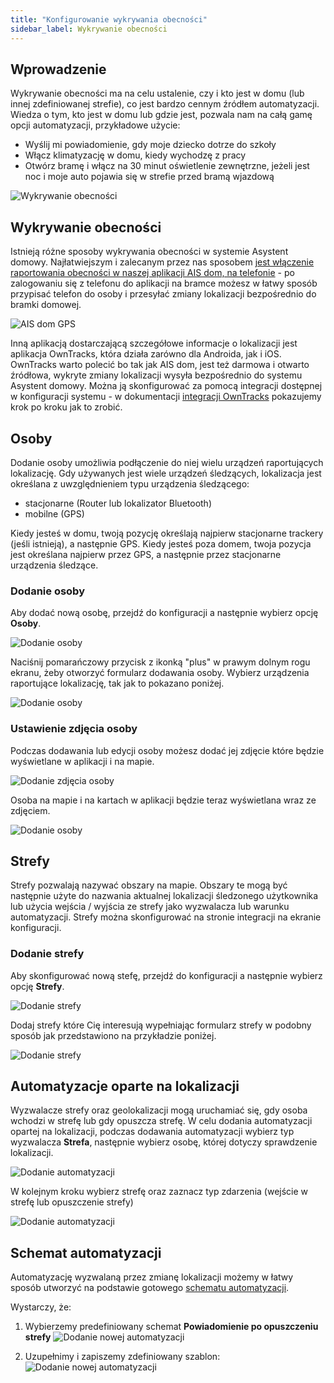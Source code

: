 ```yaml
---
title: "Konfigurowanie wykrywania obecności"
sidebar_label: Wykrywanie obecności
---
```


## Wprowadzenie

Wykrywanie obecności ma na celu ustalenie, czy i kto jest w domu (lub innej zdefiniowanej strefie), co jest bardzo cennym źródłem automatyzacji. Wiedza o tym, kto jest w domu lub gdzie jest, pozwala nam na całą gamę opcji automatyzacji, przykładowe użycie:
- Wyślij mi powiadomienie, gdy moje dziecko dotrze do szkoły
- Włącz klimatyzację w domu, kiedy wychodzę z pracy
- Otwórz bramę i włącz na 30 minut oświetlenie zewnętrzne, jeżeli jest noc i moje auto pojawia się w strefie przed bramą wjazdową

![Wykrywanie obecności](/img/en/bramka/presence_detection_14.png)

## Wykrywanie obecności

Istnieją różne sposoby wykrywania obecności w systemie Asystent domowy. Najłatwiejszym i zalecanym przez nas sposobem [jest włączenie raportowania obecności w naszej aplikacji AIS dom, na telefonie](/docs/ais_app_android_dom#dostęp-do-lokalizacji) - po zalogowaniu się z telefonu do aplikacji na bramce możesz w łatwy sposób przypisać telefon do osoby i przesyłać zmiany lokalizacji bezpośrednio do bramki domowej.

![AIS dom GPS](/img/en/bramka/presence_detection_00.png)


Inną aplikacją dostarczającą szczegółowe informacje o lokalizacji jest aplikacja OwnTracks, która działa zarówno dla Androida, jak i iOS.
OwnTracks warto polecić bo tak jak AIS dom, jest też darmowa i otwarto źródłowa, wykryte zmiany lokalizacji wysyła bezpośrednio do systemu Asystent domowy.
Można ją skonfigurować za pomocą integracji dostępnej w konfiguracji systemu - w dokumentacji [integracji OwnTracks](/docs/ais_app_owntracks) pokazujemy krok po kroku jak to zrobić.


## Osoby

Dodanie osoby umożliwia podłączenie do niej wielu urządzeń raportujących lokalizację. Gdy używanych jest wiele urządzeń śledzących, lokalizacja jest określana z uwzględnieniem typu urządzenia śledzącego:
- stacjonarne (Router lub lokalizator Bluetooth)
- mobilne (GPS)

Kiedy jesteś w domu, twoją pozycję określają najpierw stacjonarne trackery (jeśli istnieją), a następnie GPS. Kiedy jesteś poza domem, twoja pozycja jest określana najpierw przez GPS, a następnie przez stacjonarne urządzenia śledzące.


### Dodanie osoby

Aby dodać nową osobę, przejdź do konfiguracji a następnie wybierz opcję **Osoby**.

![Dodanie osoby](/img/en/bramka/presence_detection_10.png)


Naciśnij pomarańczowy przycisk z ikonką "plus" w prawym dolnym rogu ekranu, żeby otworzyć formularz dodawania osoby. Wybierz urządzenia raportujące lokalizację, tak jak to pokazano poniżej.

![Dodanie osoby](/img/en/bramka/presence_detection_9.png)


### Ustawienie zdjęcia osoby

Podczas dodawania lub edycji osoby możesz dodać jej zdjęcie które będzie wyświetlane w aplikacji i na mapie.


![Dodanie zdjęcia osoby](/img/en/bramka/presence_detection_8.png)


Osoba na mapie i na kartach w aplikacji będzie teraz wyświetlana wraz ze zdjęciem.

![Dodanie osoby](/img/en/bramka/presence_detection_11.png)


## Strefy

Strefy pozwalają nazywać obszary na mapie. Obszary te mogą być następnie użyte do nazwania aktualnej lokalizacji śledzonego użytkownika lub użycia wejścia / wyjścia ze strefy jako wyzwalacza lub warunku automatyzacji. Strefy można skonfigurować na stronie integracji na ekranie konfiguracji.

### Dodanie strefy

Aby skonfigurować nową stefę, przejdź do konfiguracji a następnie wybierz opcję **Strefy**.

![Dodanie strefy](/img/en/bramka/presence_detection_12.png)

Dodaj strefy które Cię interesują wypełniając formularz strefy w podobny sposób jak przedstawiono na przykładzie poniżej.

![Dodanie strefy](/img/en/bramka/presence_detection_13.png)




## Automatyzacje oparte na lokalizacji


Wyzwalacze strefy oraz geolokalizacji mogą uruchamiać się, gdy osoba wchodzi w strefę lub gdy opuszcza strefę. W celu dodania automatyzacji opartej na lokalizacji, podczas dodawania automatyzacji wybierz typ wyzwalacza **Strefa**, następnie wybierz osobę, której dotyczy sprawdzenie lokalizacji.

![Dodanie automatyzacji](/img/en/bramka/presence_detection_15.png)

W kolejnym kroku wybierz strefę oraz zaznacz typ zdarzenia (wejście w strefę lub opuszczenie strefy)

![Dodanie automatyzacji](/img/en/bramka/presence_detection_16.png)


## Schemat automatyzacji

Automatyzację wyzwalaną przez zmianę lokalizacji możemy w łatwy sposób utworzyć na podstawie gotowego [schematu automatyzacji](ais_bramka_automation_blueprint).

Wystarczy, że:
1. Wybierzemy predefiniowany schemat **Powiadomienie po opuszczeniu strefy**
![Dodanie nowej automatyzacji](/img/en/bramka/blueprint_zone_0.png)

2. Uzupełnimy i zapiszemy zdefiniowany szablon:
![Dodanie nowej automatyzacji](/img/en/bramka/blueprint_zone.png)
